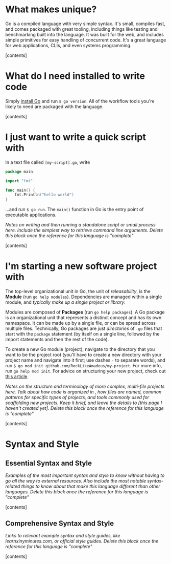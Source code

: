 
# What makes <language> unique?

Go is a compiled language with very simple syntax. It's small, compiles fast, and comes packaged with great tooling, including things like testing and benchmarking built into the language. It was built for the web, and includes simple primitives for easy handling of concurrent code. It's a great language for web applications, CLIs, and even systems programming.

[contents]

# What do I need installed to write <language> code

Simply [install Go](https://go.dev/doc/install) and run `$ go version`. All of the workflow tools you're likely to need are packaged with the language.

[contents]

# I just want to write a quick script with <language>

In a text file called `[my-script].go`, write

```go
package main

import "fmt"

func main() {
    fmt.Println("hello world")
}
```

...and run `$ go run`. The `main()` function in Go is the entry point of executable applications.

_Notes on writing and then running a standalone script or small process here. Include the simplest way to retrieve command line arguments. Delete this block once the reference for this language is "complete"_

[contents]

# I'm starting a new software project with <language>

The top-level organizational unit in Go, the unit of _releasability_, is the **Module** (run `go help modules`). Dependencies are managed within a single module, and _typically make up a single project or library_.

Modules are composed of **Packages** (run `go help packages`). A Go package is an organizational unit that represents a distinct concept and has its own namespace. It can be made up by a single file, or can be spread across multiple files. Technically, Go packages are just _directories_ of `.go` files that start with the `package` statement (by itself on a single line, followed by the import statements and then the rest of the code).    

To create a new Go module (project), navigate to the directory that you want to be the project root (you'll have to create a new directory with your project name and navigate into it first; use dashes `-` to separate words), and run `$ go mod init github.com/RockLikeAmadeus/my-project`. For more info, run `go help mod init`. For advice on structuring your new project, check out [this article](https://dave.cheney.net/2014/12/01/five-suggestions-for-setting-up-a-go-project).

_Notes on the structure and terminology of more complex, multi-file projects here. Talk about how code is organized in <language>, how files are named, common patterns for specific types of projects, and tools commonly used for scaffolding new projects. Keep it brief, and leave the details to [this page I haven't created yet]. Delete this block once the reference for this language is "complete"_

[contents]

# Syntax and Style

## Essential Syntax and Style

_Examples of the most important syntax and style to know without having to go all the way to external resources.
Also include the most notable syntax-related things to know about that make this language different than other languages. Delete this block once the reference for this language is "complete"_

[contents]

## Comprehensive Syntax and Style

_Links to relevant example syntax and style guides, like learnxinyminutes.com, or official style guides. Delete this block once the reference for this language is "complete"_

[contents]